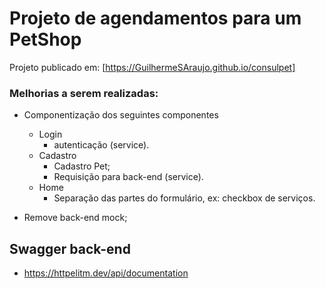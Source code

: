 # Projeto de agendamentos para um PetShop

Projeto publicado em: [https://GuilhermeSAraujo.github.io/consulpet]

### Melhorias a serem realizadas:

- Componentização dos seguintes componentes

  - Login
    - autenticação (service).
  - Cadastro
    - Cadastro Pet;
    - Requisição para back-end (service).
  - Home
    - Separação das partes do formulário, ex: checkbox de serviços.

- Remove back-end mock;

## Swagger back-end

- https://httpelitm.dev/api/documentation
